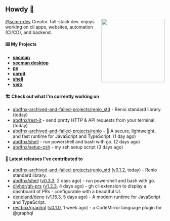 ## Howdy 👋

<img align="right" src="https://github.com/abdfnx.png" width="200">

[@scmn-dev](https://github.com/scmn-dev) Creator. full-stack dev. enjoys working on cli apps, websites, automation (CI/CD), and backend.

#### ⌨️ My Projects

- [**secman**](https://github.com/scmn-dev/secman)
- [**secman desktop**](https://github.com/scmn-dev/desktop)
- [**ps**](https://github.com/scmn-dev/ps)
- [**corgit**](https://github.com/abdfnx/corgit)
- [**shell**](https://github.com/abdfnx/shell)
- [**verx**](https://github.com/abdfnx/verx)

#### 🏗️ Check out what I'm currently working on


- [abdfnx-archived-and-failed-projects/renio_std](https://github.com/abdfnx-archived-and-failed-projects/renio_std) - Renio standard library. (today)
- [abdfnx/rest-it](https://github.com/abdfnx/rest-it) - send pretty HTTP &amp; API requests from your terminal. (today)
- [abdfnx-archived-and-failed-projects/renio](https://github.com/abdfnx-archived-and-failed-projects/renio) - 🦑 A secure, lightweight, and fast runtime for JavaScript and TypeScript. (1 day ago)
- [abdfnx/shell](https://github.com/abdfnx/shell) - run powershell and bash with go. (2 days ago)
- [abdfnx/setup-zsh](https://github.com/abdfnx/setup-zsh) - my zsh setup script (3 days ago)

#### 🔭 Latest releases I've contributed to

- [abdfnx-archived-and-failed-projects/renio_std](https://github.com/abdfnx-archived-and-failed-projects/renio_std) ([v0.1.2](https://github.com/abdfnx-archived-and-failed-projects/renio_std/releases/tag/v0.1.2), today) - Renio standard library.
- [abdfnx/shell](https://github.com/abdfnx/shell) ([v0.3.3](https://github.com/abdfnx/shell/releases/tag/v0.3.3), 2 days ago) - run powershell and bash with go.
- [dlvhdr/gh-prs](https://github.com/dlvhdr/gh-prs) ([v1.2.3](https://github.com/dlvhdr/gh-prs/releases/tag/v1.2.3), 4 days ago) - gh cli extension to display a dashboard of PRs - configurable with a beautiful UI.
- [denoland/deno](https://github.com/denoland/deno) ([v1.16.3](https://github.com/denoland/deno/releases/tag/v1.16.3), 5 days ago) - A modern runtime for JavaScript and TypeScript.
- [restbox/graphql](https://github.com/restbox/graphql) ([v0.1.0](https://github.com/restbox/graphql/releases/tag/v0.1.0), 1 week ago) - a CodeMirror language plugin for @graphql
